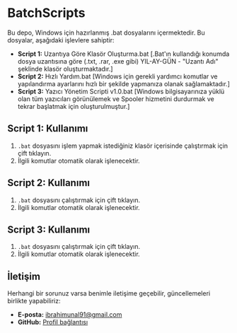 # BatchScripts

Bu depo, Windows için hazırlanmış .bat dosyalarını içermektedir. Bu dosyalar, aşağıdaki işlevlere sahiptir:

- **Script 1:** Uzantıya Göre Klasör Oluşturma.bat [.Bat'ın kullandığı konumda dosya uzantısına göre (.txt, .rar, .exe gibi) YIL-AY-GÜN - "Uzantı Adı" şeklinde klasör oluşturmaktadır.]
- **Script 2:** Hızlı Yardım.bat [Windows için gerekli yardımcı komutlar ve yapılandırma ayarlarını hızlı bir şekilde yapmanıza olanak sağlamaktadır.]
- **Script 3:** Yazıcı Yönetim Scripti v1.0.bat [Windows bilgisayarınıza yüklü olan tüm yazıcıları görünülemek ve Spooler hizmetini durdurmak ve tekrar başlatmak için oluşturulmuştur.]

## **Script 1:** Kullanımı

1. `.bat` dosyasını işlem yapmak istediğiniz klasör içerisinde çalıştırmak için çift tıklayın.
2. İlgili komutlar otomatik olarak işlenecektir.

## **Script 2:** Kullanımı

1. `.bat` dosyasını çalıştırmak için çift tıklayın.
2. İlgili komutlar otomatik olarak işlenecektir.

## **Script 3:** Kullanımı

1. `.bat` dosyasını çalıştırmak için çift tıklayın.
2. İlgili komutlar otomatik olarak işlenecektir.

## İletişim

Herhangi bir sorunuz varsa benimle iletişime geçebilir, güncellemeleri birlikte yapabiliriz:
- **E-posta:** ibrahimunal91@gmail.com
- **GitHub:** [Profil bağlantısı](https://github.com/ibrahimunaLife)
